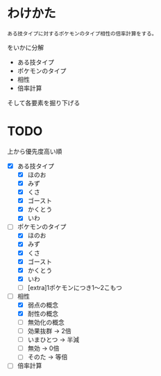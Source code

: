 # わけかた
`ある技タイプに対するポケモンのタイプ相性の倍率計算をする。`

をいかに分解

* ある技タイプ
* ポケモンのタイプ
* 相性
* 倍率計算

そして各要素を掘り下げる

# TODO
上から優先度高い順

- [x] ある技タイプ
  - [x] ほのお
  - [x] みず
  - [x] くさ
  - [x] ゴースト
  - [x] かくとう
  - [x] いわ
- [ ] ポケモンのタイプ
  - [x] ほのお
  - [x] みず
  - [x] くさ
  - [x] ゴースト
  - [x] かくとう
  - [x] いわ
  - [ ] [extra]1ポケモンにつき1〜2こもつ
- [ ] 相性
  - [x] 弱点の概念
  - [x] 耐性の概念
  - [ ] 無効化の概念
  - [ ] 効果抜群 → 2倍
  - [ ] いまひとつ → 半減
  - [ ] 無効 → 0倍
  - [ ] そのた → 等倍
- [ ] 倍率計算
